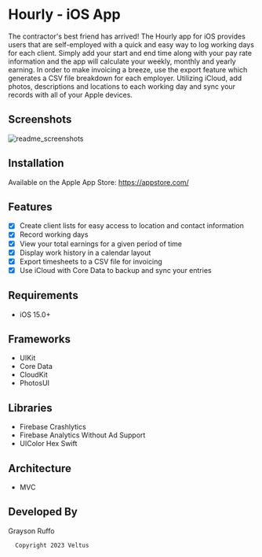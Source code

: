 # Hourly - iOS App

The contractor's best friend has arrived! The Hourly app for iOS provides users that are self-employed with a quick and easy way to log working days for each client.
Simply add your start and end time along with your pay rate information and the app will calculate your weekly, monthly and yearly earning. 
In order to make invoicing a breeze, use the export feature which generates a CSV file breakdown for each employer. 
Utilizing iCloud, add photos, descriptions and locations to each working day and sync your records with all of your Apple devices.

## Screenshots
![readme_screenshots](https://user-images.githubusercontent.com/93240608/235542993-7701d687-7e02-4c5a-abbe-230fa73a7900.png)

## Installation
Available on the Apple App Store: https://appstore.com/

## Features
- [x] Create client lists for easy access to location and contact information
- [x] Record working days
- [x] View your total earnings for a given period of time
- [x] Display work history in a calendar layout
- [x] Export timesheets to a CSV file for invoicing
- [x] Use iCloud with Core Data to backup and sync your entries

## Requirements
- iOS 15.0+


## Frameworks

- UIKit
- Core Data
- CloudKit
- PhotosUI

## Libraries

- Firebase Crashlytics
- Firebase Analytics Without Ad Support
- UIColor Hex Swift

## Architecture
- MVC

## Developed By
Grayson Ruffo

      Copyright 2023 Veltus



